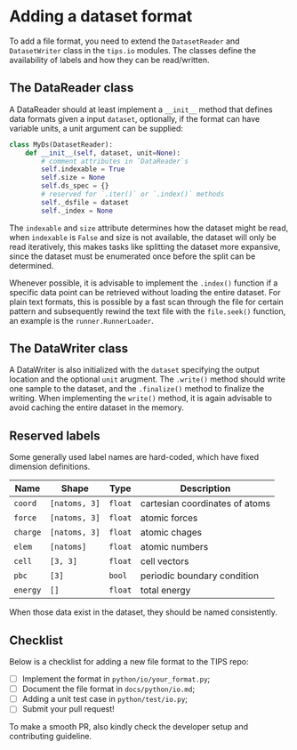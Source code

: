 # Adding a dataset format

To add a file format, you need to extend the `DatasetReader` and `DatasetWriter`
class in the `tips.io` modules. The classes define the availability of labels
and how they can be read/written.

## The DataReader class

A DataReader should at least implement a `__init__` method that defines data
formats given a input `dataset`, optionally, if the format can have variable
units, a unit argument can be supplied:

```python
class MyDs(DatasetReader):
    def __init__(self, dataset, unit=None):
        # comment attributes in `DataReader`s
        self.indexable = True
        self.size = None
        self.ds_spec = {}
        # reserved for `.iter()` or `.index()` methods
        self._dsfile = dataset
        self._index = None
```

The `indexable` and `size` attribute determines how the dataset might be read,
when `indexable` is `False` and size is not available, the dataset will only be
read iteratively, this makes tasks like splitting the dataset more expansive,
since the dataset must be enumerated once before the split can be determined.

Whenever possible, it is advisable to implement the `.index()` function if a
specific data point can be retrieved without loading the entire dataset. For
plain text formats, this is possible by a fast scan through the file for certain
pattern and subsequently rewind the text file with the `file.seek()` function,
an example is the `runner.RunnerLoader`.

## The DataWriter class

A DataWriter is also initialized with the `dataset` specifying the output
location and the optional `unit` arugment. The `.write()` method should write
one sample to the dataset, and the `.finalize()` method to finalize the writing.
When implementing the `write()` method, it is again advisable to avoid caching
the entire dataset in the memory.

## Reserved labels

Some generally used label names are hard-coded, which have fixed dimension
definitions.

| Name     | Shape         | Type    | Description                    |
| -------- | ------------- | ------- | ------------------------------ |
| `coord`  | `[natoms, 3]` | `float` | cartesian coordinates of atoms |
| `force`  | `[natoms, 3]` | `float` | atomic forces                  |
| `charge` | `[natoms, 3]` | `float` | atomic chages                  |
| `elem`   | `[natoms]`    | `float` | atomic numbers                 |
| `cell `  | `[3, 3]`      | `float` | cell vectors                   |
| `pbc `   | `[3]`         | `bool`  | periodic boundary condition    |
| `energy` | `[]`          | `float` | total energy                   |

When those data exist in the dataset, they should be named consistently.

## Checklist

Below is a checklist for adding a new file format to the TIPS repo:

- [ ] Implement the format in `python/io/your_format.py`;
- [ ] Document the file format in `docs/python/io.md`;
- [ ] Adding a unit test case in `python/test/io.py`;
- [ ] Submit your pull request!

To make a smooth PR, also kindly check the developer setup and contributing
guideline.

